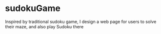# sudokuGame
Inspired by traditional sudoku game, I design a web page for users to solve their maze, and also play Sudoku there
